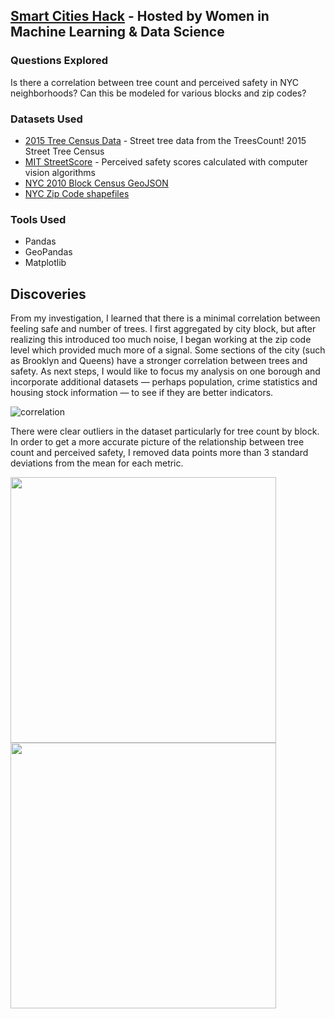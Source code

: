 
## [Smart Cities Hack](http://www.wimldsdatadive.com/hackathons/2) - Hosted by Women in Machine Learning & Data Science

### Questions Explored
Is there a correlation between tree count and perceived safety in NYC neighborhoods? Can this be modeled for various blocks and zip codes?

### Datasets Used
+ [2015 Tree Census Data](https://data.cityofnewyork.us/Environment/2015-Street-Tree-Census-Tree-Data/uvpi-gqnh) - Street tree data from the TreesCount! 2015 Street Tree Census
+ [MIT StreetScore](http://streetscore.media.mit.edu/data.html) - Perceived safety scores calculated with computer vision algorithms
+ [NYC 2010 Block Census GeoJSON](https://data.cityofnewyork.us/City-Government/2010-Census-Blocks/v2h8-6mxf)
+ [NYC Zip Code shapefiles](https://data.cityofnewyork.us/Business/Zip-Code-Boundaries/i8iw-xf4u/data)

### Tools Used
+ Pandas
+ GeoPandas
+ Matplotlib

## Discoveries

From my investigation, I learned that there is a minimal correlation between feeling safe and number of trees. I first aggregated by city block, but after realizing this introduced too much noise, I began working at the zip code level which provided much more of a signal. Some sections of the city (such as Brooklyn and Queens) have a stronger correlation between trees and safety. As next steps, I would like to focus my analysis on one borough and incorporate additional datasets — perhaps population, crime statistics and housing stock information — to see if they are better indicators.

![correlation](https://github.com/lizkalina/smart-cities/blob/master/plots/scatterplot.jpg)

There were clear outliers in the dataset particularly for tree count by block. In order to get a more accurate picture of the relationship between tree count and perceived safety, I removed data points more than 3 standard deviations from the mean for each metric.

<img src="https://github.com/lizkalina/smart-cities/blob/master/plots/tree_count.jpg" width="425"/> <img src="https://github.com/lizkalina/smart-cities/blob/master/plots/streetscore.jpg" width="425"/> 
